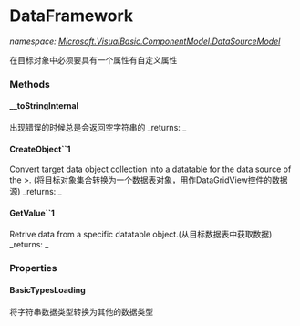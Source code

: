 ﻿
# DataFramework
_namespace: [Microsoft.VisualBasic.ComponentModel.DataSourceModel](N-Microsoft.VisualBasic.ComponentModel.DataSourceModel.md)_

在目标对象中必须要具有一个属性有自定义属性

### Methods

#### __toStringInternal
出现错误的时候总是会返回空字符串的
_returns: _
#### CreateObject``1
Convert target data object collection into a datatable for the data source of the >.
 (将目标对象集合转换为一个数据表对象，用作DataGridView控件的数据源)
_returns: _
#### GetValue``1
Retrive data from a specific datatable object.(从目标数据表中获取数据)
_returns: _


### Properties

#### BasicTypesLoading
将字符串数据类型转换为其他的数据类型

